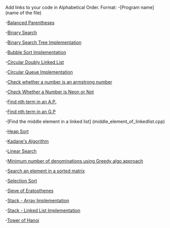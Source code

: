 Add links to your code in Alphabetical Order.
Format: 
-[Program name](name of the file)

-[Balanced Parentheses](balance_paranthesis.cpp)

-[Binary Search](BinarySearch.cpp)

-[Binary Search Tree Implementation](BinarySearchTree.cpp)

-[Bubble Sort Implementation](BubbleSort.cpp)

-[Circular Doubly Linked List](Circular_Doubly_Linked_List.cpp)

-[Circular Queue Implementation](Circular_Queue_Cpp.cpp)

-[Check whether a number is an armstrong number](Check_Armstrong_Number.cpp)

-[Check Whether a Number is Neon or Not](NeonNumber.cpp)

-[Find nth term in an A.P.](nth_term_ap.cpp)

-[Find nth term in an G.P](nth-term-gp.cpp)

-[Find the middle element in a linked list] (middle_element_of_linkedlist.cpp)

-[Heap Sort](heap_sort.cpp)

-[Kadane's Algorithm](KadaneAlgo.cpp)

-[Linear Search](linear_search.cpp)

-[Minimum number of denominations using Greedy algo approach](MinDenominations_GreedyAlgo.cpp)

-[Search an element in a sorted matrix](Search_Sorted_Matrix.cpp)

-[Selection Sort](selection_sort.cpp)

-[Sieve of Eratosthenes](sieve_of_eratosthenes.cpp)

-[Stack - Array Implementation](stackByArray.cpp)

-[Stack - Linked List Implementation](stackByLinkedList.cpp)

-[Tower of Hanoi](TowerOfHanoi.cpp)


